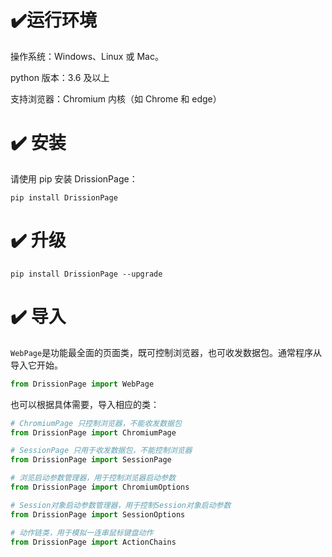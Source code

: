 # ✔️运行环境

操作系统：Windows、Linux 或 Mac。

python 版本：3.6 及以上

支持浏览器：Chromium 内核（如 Chrome 和 edge）

# ✔️ 安装

请使用 pip 安装 DrissionPage：

```shell
pip install DrissionPage
```

# ✔️ 升级

```shell
pip install DrissionPage --upgrade
```

# ✔️ 导入

`WebPage`是功能最全面的页面类，既可控制浏览器，也可收发数据包。通常程序从导入它开始。

```python
from DrissionPage import WebPage
```

也可以根据具体需要，导入相应的类：

```python
# ChromiumPage 只控制浏览器，不能收发数据包
from DrissionPage import ChromiumPage

# SessionPage 只用于收发数据包，不能控制浏览器
from DrissionPage import SessionPage

# 浏览启动参数管理器，用于控制浏览器启动参数
from DrissionPage import ChromiumOptions

# Session对象启动参数管理器，用于控制Session对象启动参数
from DrissionPage import SessionOptions

# 动作链类，用于模拟一连串鼠标键盘动作
from DrissionPage import ActionChains
```

